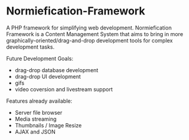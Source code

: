 # Normiefication-Framework
A PHP framework for simplifying web development. Normiefication Framework is a Content Management System that aims to bring in more graphically-oriented/drag-and-drop development tools for complex development tasks.

Future Development Goals:
- drag-drop database development
- drag-drop UI development
- gifs
- video coversion and livestream support

Features already available:
- Server file browser
- Media streaming
- Thumbnails / Image Resize
- AJAX and JSON
